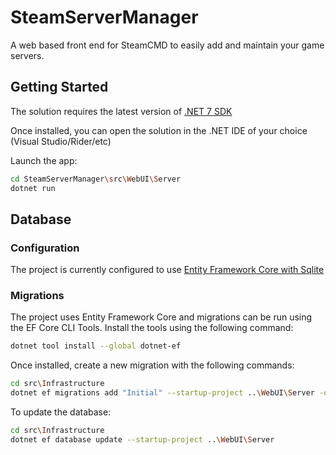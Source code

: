 # SteamServerManager
A web based front end for SteamCMD to easily add and maintain your game servers.

## Getting Started
The solution requires the latest version of [.NET 7 SDK](https://dotnet.microsoft.com/en-us/download/dotnet/7.0)

Once installed, you can open the solution in the .NET IDE of your choice (Visual Studio/Rider/etc)

Launch the app:
```bash
cd SteamServerManager\src\WebUI\Server
dotnet run
```

## Database
### Configuration
The project is currently configured to use [Entity Framework Core with Sqlite](https://learn.microsoft.com/en-us/ef/core/get-started/overview/first-app?tabs=netcore-cli)
### Migrations
The project uses Entity Framework Core and migrations can be run using the EF Core CLI Tools. Install the tools using the following command:

```bash
dotnet tool install --global dotnet-ef
```

Once installed, create a new migration with the following commands:

```bash
cd src\Infrastructure
dotnet ef migrations add "Initial" --startup-project ..\WebUI\Server -o Data\
```

To update the database:

```bash
cd src\Infrastructure
dotnet ef database update --startup-project ..\WebUI\Server
```